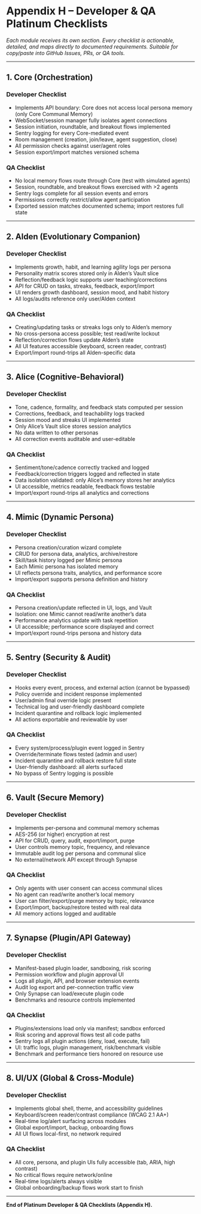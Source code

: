 # Appendix H – Developer & QA Platinum Checklists

*Each module receives its own section. Every checklist is actionable, detailed, and maps directly to documented requirements. Suitable for copy/paste into GitHub Issues, PRs, or QA tools.*

---

## 1. Core (Orchestration)

### Developer Checklist

- Implements API boundary: Core does not access local persona memory (only Core Communal Memory)
- WebSocket/session manager fully isolates agent connections
- Session initiation, roundtable, and breakout flows implemented
- Sentry logging for every Core-mediated event
- Room management (creation, join/leave, agent suggestion, close)
- All permission checks against user/agent roles
- Session export/import matches versioned schema

### QA Checklist

- No local memory flows route through Core (test with simulated agents)
- Session, roundtable, and breakout flows exercised with >2 agents
- Sentry logs complete for all session events and errors
- Permissions correctly restrict/allow agent participation
- Exported session matches documented schema; import restores full state

---

## 2. Alden (Evolutionary Companion)

### Developer Checklist

- Implements growth, habit, and learning agility logs per persona
- Personality matrix scores stored only in Alden’s Vault slice
- Reflection/feedback logic supports user teaching/corrections
- API for CRUD on tasks, streaks, feedback, export/import
- UI renders growth dashboard, session mood, and habit history
- All logs/audits reference only user/Alden context

### QA Checklist

- Creating/updating tasks or streaks logs only to Alden’s memory
- No cross-persona access possible; test read/write lockout
- Reflection/correction flows update Alden’s state
- All UI features accessible (keyboard, screen reader, contrast)
- Export/import round-trips all Alden-specific data

---

## 3. Alice (Cognitive-Behavioral)

### Developer Checklist

- Tone, cadence, formality, and feedback stats computed per session
- Corrections, feedback, and teachability logs tracked
- Session mood and streaks UI implemented
- Only Alice’s Vault slice stores session analytics
- No data written to other personas
- All correction events auditable and user-editable

### QA Checklist

- Sentiment/tone/cadence correctly tracked and logged
- Feedback/correction triggers logged and reflected in state
- Data isolation validated: only Alice’s memory stores her analytics
- UI accessible, metrics readable, feedback flows testable
- Import/export round-trips all analytics and corrections

---

## 4. Mimic (Dynamic Persona)

### Developer Checklist

- Persona creation/curation wizard complete
- CRUD for persona data, analytics, archive/restore
- Skill/task history logged per Mimic persona
- Each Mimic persona has isolated memory
- UI reflects persona traits, analytics, and performance score
- Import/export supports persona definition and history

### QA Checklist

- Persona creation/update reflected in UI, logs, and Vault
- Isolation: one Mimic cannot read/write another’s data
- Performance analytics update with task repetition
- UI accessible; performance score displayed and correct
- Import/export round-trips persona and history data

---

## 5. Sentry (Security & Audit)

### Developer Checklist

- Hooks every event, process, and external action (cannot be bypassed)
- Policy override and incident response implemented
- User/admin final override logic present
- Technical log and user-friendly dashboard complete
- Incident quarantine and rollback logic implemented
- All actions exportable and reviewable by user

### QA Checklist

- Every system/process/plugin event logged in Sentry
- Override/terminate flows tested (admin and user)
- Incident quarantine and rollback restore full state
- User-friendly dashboard: all alerts surfaced
- No bypass of Sentry logging is possible

---

## 6. Vault (Secure Memory)

### Developer Checklist

- Implements per-persona and communal memory schemas
- AES-256 (or higher) encryption at rest
- API for CRUD, query, audit, export/import, purge
- User controls memory topic, frequency, and relevance
- Immutable audit log per persona and communal slice
- No external/network API except through Synapse

### QA Checklist

- Only agents with user consent can access communal slices
- No agent can read/write another’s local memory
- User can filter/export/purge memory by topic, relevance
- Export/import, backup/restore tested with real data
- All memory actions logged and auditable

---

## 7. Synapse (Plugin/API Gateway)

### Developer Checklist

- Manifest-based plugin loader, sandboxing, risk scoring
- Permission workflow and plugin approval UI
- Logs all plugin, API, and browser extension events
- Audit log export and per-connection traffic view
- Only Synapse can load/execute plugin code
- Benchmarks and resource controls implemented

### QA Checklist

- Plugins/extensions load only via manifest; sandbox enforced
- Risk scoring and approval flows test all code paths
- Sentry logs all plugin actions (deny, load, execute, fail)
- UI: traffic logs, plugin management, risk/benchmark visible
- Benchmark and performance tiers honored on resource use

---

## 8. UI/UX (Global & Cross-Module)

### Developer Checklist

- Implements global shell, theme, and accessibility guidelines
- Keyboard/screen reader/contrast compliance (WCAG 2.1 AA+)
- Real-time log/alert surfacing across modules
- Global export/import, backup, onboarding flows
- All UI flows local-first, no network required

### QA Checklist

- All core, persona, and plugin UIs fully accessible (tab, ARIA, high contrast)
- No critical flows require network/online
- Real-time logs/alerts always visible
- Global onboarding/backup flows work start to finish

---

**End of Platinum Developer & QA Checklists (Appendix H).**
